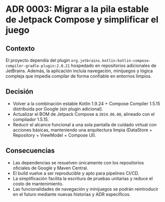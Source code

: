 # ADR 0003: Migrar a la pila estable de Jetpack Compose y simplificar el juego

## Contexto
El proyecto dependía del plugin `org.jetbrains.kotlin:kotlin-compose-compiler-gradle-plugin:2.0.21` hospedado en repositorios adicionales de JetBrains. Además, la aplicación incluía navegación, minijuegos y lógica compleja que impedía compilar de forma confiable en entornos limpios.

## Decisión
- Volver a la combinación estable Kotlin 1.9.24 + Compose Compiler 1.5.15 distribuida por Google (sin plugin adicional).
- Actualizar el BOM de Jetpack Compose a `2024.06.00`, alineado con el compilador 1.5.15.
- Reducir el alcance funcional a una sola pantalla de cuidado virtual con acciones básicas, manteniendo una arquitectura limpia (DataStore + Repository + ViewModel + Compose UI).

## Consecuencias
- Las dependencias se resuelven únicamente con los repositorios oficiales de Google y Maven Central.
- El build vuelve a ser reproducible y apto para pipelines CI/CD.
- La simplificación facilita la escritura de pruebas unitarias y reduce el costo de mantenimiento.
- Las funcionalidades de navegación y minijuegos se podrán reintroducir en el futuro mediante nuevas historias y ADR específicos.
